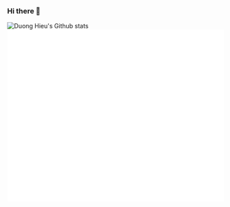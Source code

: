 ### Hi there 👋

<!--
**duonghieu0712z/duonghieu0712z** is a ✨ _special_ ✨ repository because its `README.md` (this file) appears on your GitHub profile.

Here are some ideas to get you started:

- 🔭 I’m currently working on ...
- 🌱 I’m currently learning ...
- 👯 I’m looking to collaborate on ...
- 🤔 I’m looking for help with ...
- 💬 Ask me about ...
- 📫 How to reach me: ...
- 😄 Pronouns: ...
- ⚡ Fun fact: ...
-->

<picture>
  <img src="https://github-readme-stats.vercel.app/api?username=duonghieu0712z&theme=tokyonight&show_icons=true" alt="Duong Hieu's Github stats">
</picture>

<picture>
  <img src="/github-metrics.svg" alt="Metrics">
</picture>
